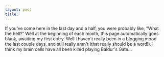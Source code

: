 ```yaml
---
layout: post
title: 
---
```


If you've come here in the last day and a half, you were probably like, "What the hell?" Well at the beginning of each month, this page automatically goes blank, awaiting my first entry. Well I haven't really been in a blogging mood the last couple days, and still really amn't (that really should be a word!). I think my brain cells have all been killed playing Baldur's Gate...

